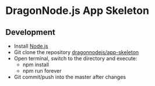 # DragonNode.js App Skeleton

## Development
- Install [Node.js](http://nodejs.org/)
- Git clone the repository [dragonnodejs/app-skeleton](https://github.com/dragonnodejs/app-skeleton.git)
- Open terminal, switch to the directory and execute:
  - npm install
  - npm run forever
- Git commit/push into the master after changes

